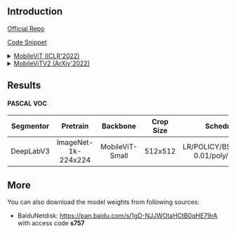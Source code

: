 ## Introduction

<a href="https://github.com/apple/ml-cvnets">Official Repo</a>

<a href="https://github.com/SegmentationBLWX/sssegmentation/blob/main/ssseg/modules/models/backbones/mobilevit.py">Code Snippet</a>

<details>
<summary align="left"><a href="https://arxiv.org/pdf/2110.02178.pdf">MobileViT (ICLR'2022)</a></summary>

```latex
@article{mehta2021mobilevit,
    title={Mobilevit: light-weight, general-purpose, and mobile-friendly vision transformer},
    author={Mehta, Sachin and Rastegari, Mohammad},
    journal={arXiv preprint arXiv:2110.02178},
    year={2021}
}
```

</details>

<details>
<summary align="left"><a href="https://arxiv.org/pdf/2206.02680.pdf">MobileViTV2 (ArXiv'2022)</a></summary>

```latex
@article{mehta2022separable,
    title={Separable self-attention for mobile vision transformers},
    author={Mehta, Sachin and Rastegari, Mohammad},
    journal={arXiv preprint arXiv:2206.02680},
    year={2022}
}
```

</details>


## Results

#### PASCAL VOC

| Segmentor     | Pretrain               | Backbone         | Crop Size  | Schedule                             | Train/Eval Set  | mIoU   | Download                                                                                                                                                                                                                                                                                                                                                                                                  |
| :-:           | :-:                    | :-:              | :-:        | :-:                                  | :-:             | :-:    | :-:                                                                                                                                                                                                                                                                                                                                                                                                       |
| DeepLabV3     | ImageNet-1k-224x224    | MobileViT-Small  | 512x512    | LR/POLICY/BS/EPOCH: 0.01/poly/16/60  | trainaug/val    |        | [cfg](https://raw.githubusercontent.com/SegmentationBLWX/sssegmentation/main/ssseg/configs/mobilevit/deeplabv3_mobilevits_voc.py) &#124; [model](https://github.com/SegmentationBLWX/modelstore/releases/download/ssseg_mobilevit/deeplabv3_mobilevits_voc.pth) &#124; [log](https://github.com/SegmentationBLWX/modelstore/releases/download/ssseg_mobilevit/deeplabv3_mobilevits_voc.pth)               |


## More

You can also download the model weights from following sources:

- BaiduNetdisk: https://pan.baidu.com/s/1gD-NJJWOtaHCtB0qHE79rA with access code **s757**